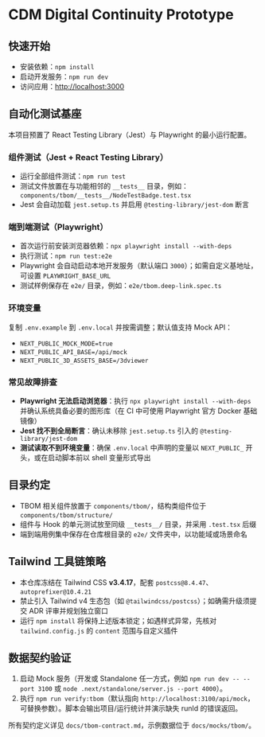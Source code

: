 # CDM Digital Continuity Prototype

## 快速开始
- 安装依赖：`npm install`
- 启动开发服务：`npm run dev`
- 访问应用：<http://localhost:3000>

## 自动化测试基座
本项目预置了 React Testing Library（Jest）与 Playwright 的最小运行配置。

### 组件测试（Jest + React Testing Library）
- 运行全部组件测试：`npm run test`
- 测试文件放置在与功能相邻的 `__tests__` 目录，例如：`components/tbom/__tests__/NodeTestBadge.test.tsx`
- Jest 会自动加载 `jest.setup.ts` 并启用 `@testing-library/jest-dom` 断言

### 端到端测试（Playwright）
- 首次运行前安装浏览器依赖：`npx playwright install --with-deps`
- 执行测试：`npm run test:e2e`
- Playwright 会自动启动本地开发服务（默认端口 `3000`）；如需自定义基地址，可设置 `PLAYWRIGHT_BASE_URL`
- 测试样例保存在 `e2e/` 目录，例如：`e2e/tbom.deep-link.spec.ts`

### 环境变量
复制 `.env.example` 到 `.env.local` 并按需调整；默认值支持 Mock API：
- `NEXT_PUBLIC_MOCK_MODE=true`
- `NEXT_PUBLIC_API_BASE=/api/mock`
- `NEXT_PUBLIC_3D_ASSETS_BASE=/3dviewer`

### 常见故障排查
- **Playwright 无法启动浏览器**：执行 `npx playwright install --with-deps` 并确认系统具备必要的图形库（在 CI 中可使用 Playwright 官方 Docker 基础镜像）
- **Jest 找不到全局断言**：确认未移除 `jest.setup.ts` 引入的 `@testing-library/jest-dom`
- **测试读取不到环境变量**：确保 `.env.local` 中声明的变量以 `NEXT_PUBLIC_` 开头，或在启动脚本前以 shell 变量形式导出

## 目录约定
- TBOM 相关组件放置于 `components/tbom/`，结构类组件位于 `components/tbom/structure/`
- 组件与 Hook 的单元测试放至同级 `__tests__/` 目录，并采用 `.test.tsx` 后缀
- 端到端用例集中保存在仓库根目录的 `e2e/` 文件夹中，以功能域或场景命名

## Tailwind 工具链策略
- 本仓库冻结在 Tailwind CSS **v3.4.17**，配套 `postcss@8.4.47`、`autoprefixer@10.4.21`
- 禁止引入 Tailwind v4 生态包（如 `@tailwindcss/postcss`）；如确需升级须提交 ADR 评审并规划独立窗口
- 运行 `npm install` 将保持上述版本锁定；如遇样式异常，先核对 `tailwind.config.js` 的 `content` 范围与自定义插件

## 数据契约验证
1. 启动 Mock 服务（开发或 Standalone 任一方式，例如 `npm run dev -- --port 3100` 或 `node .next/standalone/server.js --port 4000`）。
2. 执行 `npm run verify:tbom`（默认指向 `http://localhost:3100/api/mock`，可替换参数）。脚本会输出项目/运行统计并演示缺失 runId 的错误返回。

所有契约定义详见 `docs/tbom-contract.md`，示例数据位于 `docs/mocks/tbom/`。
